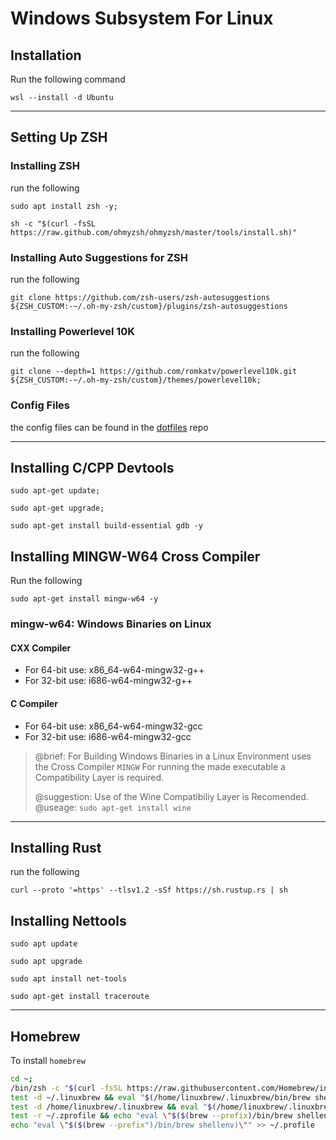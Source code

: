 # Windows Subsystem For Linux

## Installation

Run the following command

```terminal
wsl --install -d Ubuntu
```

---

## Setting Up ZSH

### Installing ZSH

run the following

```terminal
sudo apt install zsh -y;
```

```terminal
sh -c "$(curl -fsSL https://raw.github.com/ohmyzsh/ohmyzsh/master/tools/install.sh)"
```

### Installing Auto Suggestions for ZSH

run the following

```terminal
git clone https://github.com/zsh-users/zsh-autosuggestions ${ZSH_CUSTOM:-~/.oh-my-zsh/custom}/plugins/zsh-autosuggestions
```

### Installing Powerlevel 10K

run the following

```terminal
git clone --depth=1 https://github.com/romkatv/powerlevel10k.git ${ZSH_CUSTOM:-~/.oh-my-zsh/custom}/themes/powerlevel10k;
```

### Config Files

the config files can be found in the [dotfiles](https://github.com/Eshanatnight/dotfiles) repo

---

## Installing C/CPP Devtools

```terminal
sudo apt-get update;
```

```terminal
sudo apt-get upgrade;
```

```terminal
sudo apt-get install build-essential gdb -y
```

## Installing MINGW-W64 Cross Compiler

Run the following

```terminal
sudo apt-get install mingw-w64 -y
```

### mingw-w64: Windows Binaries on Linux

#### CXX Compiler

* For 64-bit use: x86_64-w64-mingw32-g++
* For 32-bit use: i686-w64-mingw32-g++

#### C Compiler

* For 64-bit use: x86_64-w64-mingw32-gcc
* For 32-bit use: i686-w64-mingw32-gcc

> @brief: For Building Windows Binaries in a Linux Environment
> uses the Cross Compiler ```MINGW```
> For running the made executable a Compatibility Layer is
> required.
>
> @suggestion: Use of the Wine Compatibiliy Layer is Recomended.
> @useage: ```sudo apt-get install wine```

---

## Installing Rust

run the following

```terminal
curl --proto '=https' --tlsv1.2 -sSf https://sh.rustup.rs | sh
```

## Installing Nettools

```terminal
sudo apt update
```

```terminal
sudo apt upgrade
```

```terminal
sudo apt install net-tools
```

```terminal
sudo apt-get install traceroute
```

---

## Homebrew

To install `homebrew`

```bash
cd ~;
/bin/zsh -c "$(curl -fsSL https://raw.githubusercontent.com/Homebrew/install/HEAD/install.sh)"
test -d ~/.linuxbrew && eval "$(/home/linuxbrew/.linuxbrew/bin/brew shellenv)"
test -d /home/linuxbrew/.linuxbrew && eval "$(/home/linuxbrew/.linuxbrew/bin/brew shellenv)"
test -r ~/.zprofile && echo "eval \"$($(brew --prefix)/bin/brew shellenv)\"" >> ~/.zprofile
echo "eval \"$($(brew --prefix")/bin/brew shellenv)\"" >> ~/.profile
```
